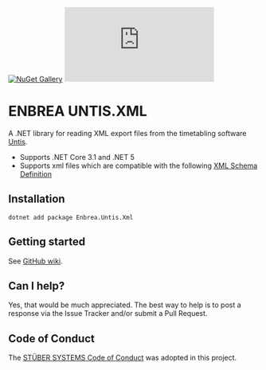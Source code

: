 [![NuGet Gallery](https://img.shields.io/badge/NuGet%20Gallery-enbrea.untis.xml-blue.svg)](https://www.nuget.org/packages/Enbrea.Untis.Xml/)
![GitHub](https://img.shields.io/github/license/stuebersystems/enbrea.untis.xml)

# ENBREA UNTIS.XML

A .NET library for reading XML export files from the timetabling software [Untis](https://www.untis.at/en). 

+ Supports .NET Core 3.1 and .NET 5
+ Supports xml files which are compatible with the following [XML Schema Definition](https://platform.untis.at/downloads/xsd/XmlInterface-3.0.xsd)

## Installation

```
dotnet add package Enbrea.Untis.Xml
```

## Getting started

See [GitHub wiki](https://github.com/stuebersystems/enbrea.untis.xml/wiki).

## Can I help?

Yes, that would be much appreciated. The best way to help is to post a response via the Issue Tracker and/or submit a Pull Request.

## Code of Conduct

The [STÜBER SYSTEMS Code of Conduct](https://www.stueber.co.uk/code-of-conduct.php) was adopted in this project.
